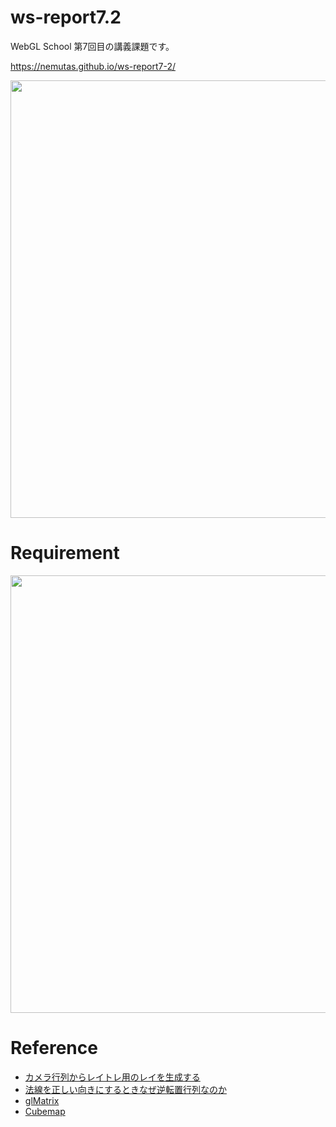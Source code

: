 # ws-report7.2
WebGL School 第7回目の講義課題です。

https://nemutas.github.io/ws-report7-2/

<img src='https://github.com/nemutas/ws-report7-2/assets/46724121/0e2ff600-74b9-4312-b41f-03ae73cba9da' width='700' />

# Requirement

<img src='https://github.com/nemutas/ws-report7/assets/46724121/630ec3c4-7ced-4d48-8768-413773bb4b9a' width='700' />

# Reference

- [カメラ行列からレイトレ用のレイを生成する](https://gam0022.net/blog/2017/12/11/get-ray-from-camera-matrix/)
- [法線を正しい向きにするときなぜ逆転置行列なのか](https://qiita.com/ktanoooo/items/7da443e7bc38f7ff6734)
- [glMatrix](https://glmatrix.net/)
- [Cubemap](https://www.humus.name/index.php?page=Textures)
